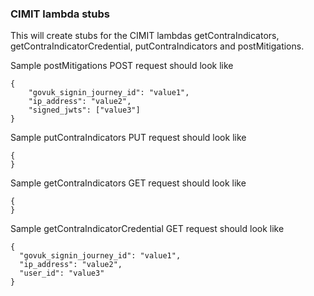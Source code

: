 ### CIMIT lambda stubs
This will create stubs for the CIMIT lambdas getContraIndicators, getContraIndicatorCredential,
putContraIndicators and postMitigations.

Sample postMitigations POST request should look like
```
{
	"govuk_signin_journey_id": "value1",
	"ip_address": "value2",
	"signed_jwts": ["value3"]
}
```
Sample putContraIndicators PUT request should look like
```
{
}
```
Sample getContraIndicators GET request should look like
```
{
}
```
Sample getContraIndicatorCredential GET request should look like
```
{
  "govuk_signin_journey_id": "value1",
  "ip_address": "value2",
  "user_id": "value3"
}
```
